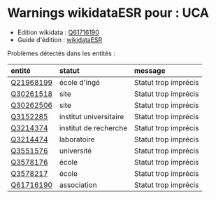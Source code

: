 Warnings wikidataESR pour : UCA
================

- Edition wikidata : [Q61716190](https://www.wikidata.org/wiki/Q61716190)
- Guide d'édition : [wikidataESR](https://github.com/cpesr/wikidataESR/)



Problèmes détectés dans les entités :

|entité                                               |statut                 |message              |
|:----------------------------------------------------|:----------------------|:--------------------|
|[Q21968199](https://www.wikidata.org/wiki/Q21968199) |école d'ingé           |Statut trop imprécis |
|[Q30261518](https://www.wikidata.org/wiki/Q30261518) |site                   |Statut trop imprécis |
|[Q30262506](https://www.wikidata.org/wiki/Q30262506) |site                   |Statut trop imprécis |
|[Q3152285](https://www.wikidata.org/wiki/Q3152285)   |institut universitaire |Statut trop imprécis |
|[Q3214374](https://www.wikidata.org/wiki/Q3214374)   |institut de recherche  |Statut trop imprécis |
|[Q3214474](https://www.wikidata.org/wiki/Q3214474)   |laboratoire            |Statut trop imprécis |
|[Q3551576](https://www.wikidata.org/wiki/Q3551576)   |université             |Statut trop imprécis |
|[Q3578176](https://www.wikidata.org/wiki/Q3578176)   |école                  |Statut trop imprécis |
|[Q3578217](https://www.wikidata.org/wiki/Q3578217)   |école                  |Statut trop imprécis |
|[Q61716190](https://www.wikidata.org/wiki/Q61716190) |association            |Statut trop imprécis |
